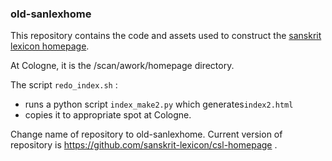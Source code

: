 ### old-sanlexhome

This repository contains the code and assets used to construct the 
[sanskrit lexicon homepage](http://www.sanskrit-lexicon.uni-koeln.de/index.html).

At Cologne, it is the /scan/awork/homepage directory.

The script `redo_index.sh` :
* runs a python script `index_make2.py` which generates`index2.html`
* copies it to appropriate spot at Cologne.

Change name of repository to old-sanlexhome.
Current version of repository is https://github.com/sanskrit-lexicon/csl-homepage .
